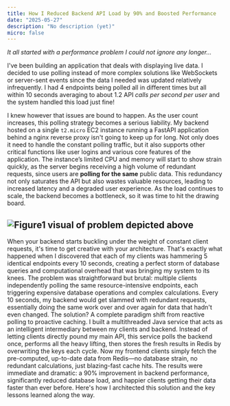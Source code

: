 ```yaml
---
title: How I Reduced Backend API Load by 90% and Boosted Performance
date: "2025-05-27"
description: "No description (yet)"
micro: false
---
```


*It all started with a performance problem I could not ignore any longer...*

I've been building an application that deals with displaying live data. I decided to use polling instead of more complex solutions like WebSockets or server-sent events since the data
I needed was updated relatively infrequently. I had 4 endpoints being polled all in different times but all
within 10 seconds averaging to about 1.2 API *calls per second per user* and the system handled this load just fine!

I knew however that issues are bound to happen. As the user count increases, this polling strategy becomes a serious liability.
My backend hosted on a single `t2.micro` EC2 instance running a FastAPI application behind a nginx reverse proxy isn't going to keep up for long.
Not only does it need to handle the constant polling traffic, but it also supports other critical functions like user logins and various core features of the application.
The instance’s limited CPU and memory will start to show strain quickly, as the server begins receiving a high volume of redundant requests, since users are **polling for the same** public data.
This redundancy not only saturates the API but also wastes valuable resources, leading to increased latency and a degraded user experience. As the load continues to scale, the backend becomes a bottleneck, so it was time to hit the drawing board.

![Figure1](/blog-images/poll/poll_bad.png)
visual of problem depicted above
---



When your backend starts buckling under the weight of constant client requests, it's time to get creative with your architecture. That's exactly what happened when I discovered that each of my clients was hammering 5 identical endpoints every 10 seconds, creating a perfect storm of database queries and computational overhead that was bringing my system to its knees.
The problem was straightforward but brutal: multiple clients independently polling the same resource-intensive endpoints, each triggering expensive database operations and complex calculations. Every 10 seconds, my backend would get slammed with redundant requests, essentially doing the same work over and over again for data that hadn't even changed.
The solution? A complete paradigm shift from reactive polling to proactive caching.
I built a multithreaded Java service that acts as an intelligent intermediary between my clients and backend. Instead of letting clients directly pound my main API, this service polls the backend once, performs all the heavy lifting, then stores the fresh results in Redis by overwriting the keys each cycle. Now my frontend clients simply fetch the pre-computed, up-to-date data from Redis—no database strain, no redundant calculations, just blazing-fast cache hits.
The results were immediate and dramatic: a 90% improvement in backend performance, significantly reduced database load, and happier clients getting their data faster than ever before.
Here's how I architected this solution and the key lessons learned along the way.

